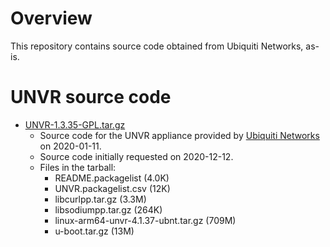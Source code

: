 # Overview

This repository contains source code obtained from Ubiquiti Networks, as-is.

# UNVR source code

* [UNVR-1.3.35-GPL.tar.gz](UNVR-1.3.35-GPL.tar.gz)
    * Source code for the UNVR appliance provided by [Ubiquiti Networks](mailto:opensource-requests@ui.com) on 2020-01-11.
    * Source code initially requested on 2020-12-12.
    * Files in the tarball:
        * README.packagelist (4.0K)
        * UNVR.packagelist.csv (12K)
        * libcurlpp.tar.gz (3.3M)
        * libsodiumpp.tar.gz (264K)
        * linux-arm64-unvr-4.1.37-ubnt.tar.gz (709M)
        * u-boot.tar.gz (13M)
